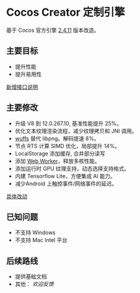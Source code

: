 # Cocos Creator 定制引擎

基于 Cocos 官方引擎 [2.4.11](https://github.com/cocos/engine-native/tree/v2.4.11) 版本改造。

## 主要目标

- 提升性能
- 提升易用性

[新增接口说明](./cocos2d-x/Extension.md)

## 主要修改

- 升级 V8 到 12.0.267.10, 基准性能提升 25%。
- 优化文本纹理渲染流程，减少纹理拷贝和 JNI 调用。
- [wuffs](https://github.com/google/wuffs) 替代 libpng。解码提速 8%。
- 节点 RTS 计算 SIMD 优化，局部提升 14%。
- LocalStorage 添加缓存, 合并部分读写
- 添加 [Web Worker](https://developer.mozilla.org/en-US/docs/Web/API/Web_Workers_API/Using_web_workers)，释放多核性能。
- 添加运行时 GPU 纹理支持，动态选择支持格式。
- 内建 Tensorflow Lite，方便集成 AI 能力。
- 减少Android 上触控事件/网络事件的延迟。

[具体改动](./cocos2d-x/ReleaseNote.md)

## 已知问题

- 不支持 Windows
- 不支持 Mac Intel 平台

## 后续路线

- 提供基础文档
- 其他： *欢迎反馈*
